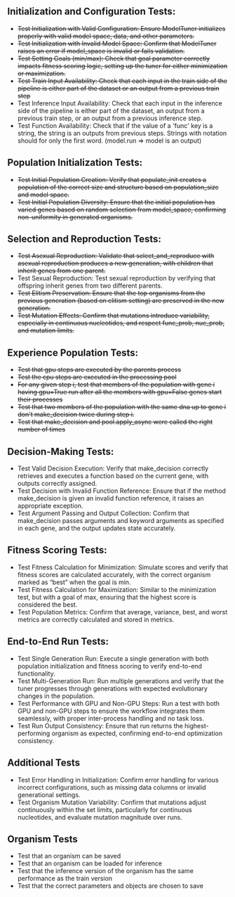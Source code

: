## Initialization and Configuration Tests:

* ~~Test Initialization with Valid Configuration: Ensure ModelTuner initializes properly with valid model space, data, and other parameters.~~
* ~~Test Initialization with Invalid Model Space: Confirm that ModelTuner raises an error if model_space is invalid or fails validation.~~
* ~~Test Setting Goals (min/max): Check that goal parameter correctly impacts fitness scoring logic, setting up the tuner for either minimization or maximization.~~
* ~~Test Train Input Availability: Check that each input in the train side of the pipeline is either part of the dataset or an output from a previous train step~~
* Test Inference Input Availability: Check that each input in the inference side of the pipeline is either part of the dataset, an output from a previous train step, or an output from a previous inference step.
* Test Function Availability: Check that if the value of a 'func' key is a string, the string is an outputs from previous steps. Strings with notation should for only the first word. (model.run => model is an output) 

## Population Initialization Tests:

* ~~Test Initial Population Creation: Verify that populate_init creates a population of the correct size and structure based on population_size and model space.~~
* ~~Test Initial Population Diversity: Ensure that the initial population has varied genes based on random selection from model_space, confirming non-uniformity in generated organisms.~~

## Selection and Reproduction Tests:

* ~~Test Asexual Reproduction: Validate that select_and_reproduce with asexual reproduction produces a new generation, with children that inherit genes from one parent.~~
* Test Sexual Reproduction: Test sexual reproduction by verifying that offspring inherit genes from two different parents.
* ~~Test Elitism Preservation: Ensure that the top organisms from the previous generation (based on elitism setting) are preserved in the new generation.~~
* ~~Test Mutation Effects: Confirm that mutations introduce variability, especially in continuous nucleotides, and respect func_prob, nuc_prob, and mutation limits.~~

## Experience Population Tests:

* ~~Test that gpu steps are executed by the parents process~~
* ~~Test the cpu steps are executed in the processing pool~~
* ~~For any given step i, test that members of the population with gene i having gpu=True run after all the members with gpu=False genes start their processes~~
* ~~Test that two members of the population with the same dna up to gene i don't make_decision twice during step i.~~
* ~~Test that make_decision and pool.apply_async were called the right number of times~~

## Decision-Making Tests:

* Test Valid Decision Execution: Verify that make_decision correctly retrieves and executes a function based on the current gene, with outputs correctly assigned.
* Test Decision with Invalid Function Reference: Ensure that if the method make_decision is given an invalid function reference, it raises an appropriate exception.
* Test Argument Passing and Output Collection: Confirm that make_decision passes arguments and keyword arguments as specified in each gene, and the output updates state accurately.

## Fitness Scoring Tests:

* Test Fitness Calculation for Minimization: Simulate scores and verify that fitness scores are calculated accurately, with the correct organism marked as “best” when the goal is min.
* Test Fitness Calculation for Maximization: Similar to the minimization test, but with a goal of max, ensuring that the highest score is considered the best.
* Test Population Metrics: Confirm that average, variance, best, and worst metrics are correctly calculated and stored in metrics.

## End-to-End Run Tests:

* Test Single Generation Run: Execute a single generation with both population initialization and fitness scoring to verify end-to-end functionality.
* Test Multi-Generation Run: Run multiple generations and verify that the tuner progresses through generations with expected evolutionary changes in the population.
* Test Performance with GPU and Non-GPU Steps: Run a test with both GPU and non-GPU steps to ensure the workflow integrates them seamlessly, with proper inter-process handling and no task loss.
* Test Run Output Consistency: Ensure that run returns the highest-performing organism as expected, confirming end-to-end optimization consistency.

## Additional Tests
* Test Error Handling in Initialization: Confirm error handling for various incorrect configurations, such as missing data columns or invalid generational settings.
* Test Organism Mutation Variability: Confirm that mutations adjust continuously within the set limits, particularly for continuous nucleotides, and evaluate mutation magnitude over runs.

## Organism Tests
* Test that an organism can be saved
* Test that an organism can be loaded for inference
* Test that the inference version of the organism has the same performance as the train version 
* Test that the correct parameters and objects are chosen to save